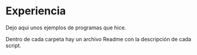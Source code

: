 # Experiencia
Dejo aqui unos ejemplos de programas que hice.

Dentro de cada carpeta hay un archivo Readme con la descripción de cada script.
